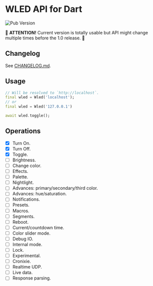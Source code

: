 # WLED API for Dart

![Pub Version](https://img.shields.io/pub/v/wled)

🚧 **ATTENTION!** Current version is totally usable but API might change multiple times before the 1.0 release. 🚧


## Changelog

See [CHANGELOG.md](CHANGELOG.md).


## Usage

``` dart
// Will be resolved to `http://localhost`.
final wled = Wled('localhost');
// or
final wled = Wled('127.0.0.1')

await wled.toggle();
```

## Operations

- [x] Turn On.
- [x] Turn Off.
- [x] Toggle.
- [ ] Brightness.
- [ ] Change color.
- [ ] Effects.
- [ ] Palette.
- [ ] Nightlight.
- [ ] Advances: primary/secondary/third color.
- [ ] Advances: hue/saturation.
- [ ] Notifications.
- [ ] Presets.
- [ ] Macros.
- [ ] Segments.
- [ ] Reboot.
- [ ] Current/countdown time.
- [ ] Color slider mode.
- [ ] Debug IO.
- [ ] Internal mode.
- [ ] Lock.
- [ ] Experimental.
- [ ] Cronixie.
- [ ] Realtime UDP.
- [ ] Live data.
- [ ] Response parsing.
